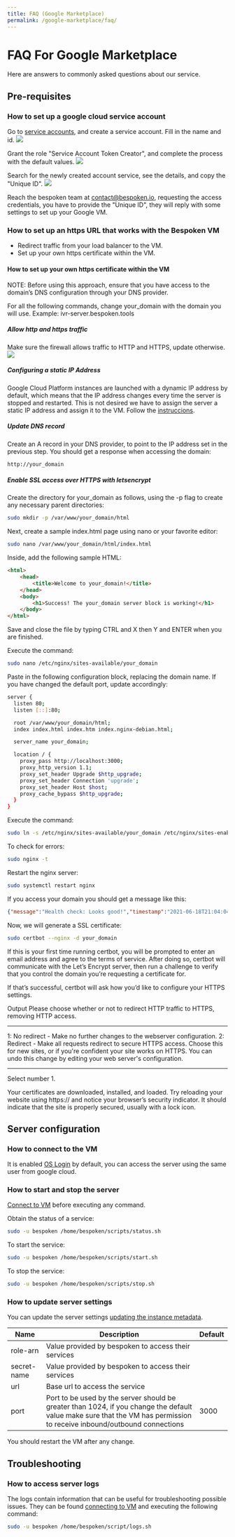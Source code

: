 ```yaml
---
title: FAQ (Google Marketplace)
permalink: /google-marketplace/faq/
---
```


# FAQ For Google Marketplace
Here are answers to commonly asked questions about our service.

## Pre-requisites

### How to set up a google cloud service account

Go to [service accounts](https://console.cloud.google.com/iam-admin/serviceaccounts), and create a service account.
Fill in the name and id.
[<img src="./assets/google-marketplace-create-service-account-1.png">](./assets/google-marketplace-create-service-account-1.png)

Grant the role "Service Account Token Creator", and complete the process with the default values.
[<img src="./assets/google-marketplace-create-service-account-2.png">](./assets/google-marketplace-create-service-account-2.png)

Search for the newly created account service, see the details, and copy the "Unique ID".
[<img src="./assets/google-marketplace-create-service-account-3.png">](./assets/google-marketplace-create-service-account-3.png)

Reach the bespoken team at contact@bespoken.io, requesting the access credentials, you have to provide the "Unique ID", they will reply with some settings to set up your Google VM.

### How to set up an https URL that works with the Bespoken VM

- Redirect traffic from your load balancer to the VM.
- Set up your own https certificate within the VM.

#### How to set up your own https certificate within the VM
NOTE: Before using this approach, ensure that you have access to the domain’s DNS configuration through your DNS provider.

For all the following commands, change your_domain with the domain you will use. Example: ivr-server.bespoken.tools

##### Allow http and https traffic
Make sure the firewall allows traffic to HTTP and HTTPS, update otherwise.
[<img src="./assets/google-marketplace-firewall.png">](./assets/google-marketplace-firewall.png)

##### Configuring a static IP Address
Google Cloud Platform instances are launched with a dynamic IP address by default, which means that the IP address changes every time the server is stopped and restarted. This is not desired we have to assign the server a static IP address and assign it to the VM. Follow the [instruccions](https://cloud.google.com/compute/docs/ip-addresses/reserve-static-external-ip-address).

##### Update DNS record
Create an A record in your DNS provider, to point to the IP address set in the previous step. You should get a response when accessing the domain:
```bash
http://your_domain
```

##### Enable SSL access over HTTPS with letsencrypt

Create the directory for your_domain as follows, using the -p flag to create any necessary parent directories:
```bash
sudo mkdir -p /var/www/your_domain/html
```

Next, create a sample index.html page using nano or your favorite editor:
```bash
sudo nano /var/www/your_domain/html/index.html
```

Inside, add the following sample HTML:
```html
<html>
    <head>
        <title>Welcome to your_domain!</title>
    </head>
    <body>
        <h1>Success! The your_domain server block is working!</h1>
    </body>
</html>
```
Save and close the file by typing CTRL and X then Y and ENTER when you are finished.

Execute the command:
```bash
sudo nano /etc/nginx/sites-available/your_domain
```

Paste in the following configuration block, replacing the domain name. If you have changed the default port, update accordingly:
```bash
server {
  listen 80;
  listen [::]:80;

  root /var/www/your_domain/html;
  index index.html index.htm index.nginx-debian.html;

  server_name your_domain;

  location / {
    proxy_pass http://localhost:3000;
    proxy_http_version 1.1;
    proxy_set_header Upgrade $http_upgrade;
    proxy_set_header Connection 'upgrade';
    proxy_set_header Host $host;
    proxy_cache_bypass $http_upgrade;
  }
}
```

Execute the command:
```bash
sudo ln -s /etc/nginx/sites-available/your_domain /etc/nginx/sites-enabled/
```

To check for errors:
```bash
sudo nginx -t
```

Restart the nginx server:
```bash
sudo systemctl restart nginx
```

If you access your domain you should get a message like this:
```json
{"message":"Health check: Looks good!","timestamp":"2021-06-18T21:04:04.683Z"}
```

Now, we will generate a SSL certificate:
```bash
sudo certbot --nginx -d your_domain
```

If this is your first time running certbot, you will be prompted to enter an email address and agree to the terms of service. After doing so, certbot will communicate with the Let’s Encrypt server, then run a challenge to verify that you control the domain you’re requesting a certificate for.

If that’s successful, certbot will ask how you’d like to configure your HTTPS settings.

Output
Please choose whether or not to redirect HTTP traffic to HTTPS, removing HTTP access.
- - - - - - - - - - - - - - - - - - - - - - - - - - - - - - - - - - - - - - - -
1: No redirect - Make no further changes to the webserver configuration.
2: Redirect - Make all requests redirect to secure HTTPS access. Choose this for
new sites, or if you're confident your site works on HTTPS. You can undo this
change by editing your web server's configuration.
- - - - - - - - - - - - - - - - - - - - - - - - - - - - - - - - - - - - - - - -
Select number 1.

Your certificates are downloaded, installed, and loaded. Try reloading your website using https:// and notice your browser’s security indicator. It should indicate that the site is properly secured, usually with a lock icon.

## Server configuration

### How to connect to the VM
It is enabled [OS Login](https://cloud.google.com/compute/docs/instances/connecting-to-instance#connecting_to_vms) by default, you can access the server using the same user from google cloud.

### How to start and stop the server

[Connect to VM](/google-marketplace/faq/#how-to-connect-to-the-vm) before executing any command.

Obtain the status of a service:
```bash
sudo -u bespoken /home/bespoken/scripts/status.sh
```

To start the service:
```bash
sudo -u bespoken /home/bespoken/scripts/start.sh
```

To stop the service:
```bash
sudo -u bespoken /home/bespoken/scripts/stop.sh
```

### How to update server settings

You can update the server settings [updating the instance metadata](https://cloud.google.com/compute/docs/metadata/setting-custom-metadata#update_metadata).

|Name|Description|Default|
|--- |--- |--- |
|role-arn|Value provided by bespoken to access their services||
|secret-name|Value provided by bespoken to access their services||
|url|Base url to access the service||
|port|Port to be used by the server should be greater than 1024, if you change the default value make sure that the VM has permission to receive inbound/outbound connections|3000|

You should restart the VM after any change.


## Troubleshooting
### How to access server logs
The logs contain information that can be useful for troubleshooting possible issues. They can be found [connecting to VM](/google-marketplace/faq/#how-to-connect-to-the-vm) and executing the following command:

```bash
sudo -u bespoken /home/bespoken/script/logs.sh
```

